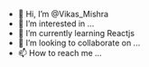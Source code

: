 - 👋 Hi, I’m @Vikas_Mishra
- 👀 I’m interested in ...
- 🌱 I’m currently learning Reactjs
- 💞️ I’m looking to collaborate on ...
- 📫 How to reach me ...

<!---
Vikas66353/Vikas66353 is a ✨ special ✨ repository because its `README.md` (this file) appears on your GitHub profile.
You can click the Preview link to take a look at your changes.
--->
